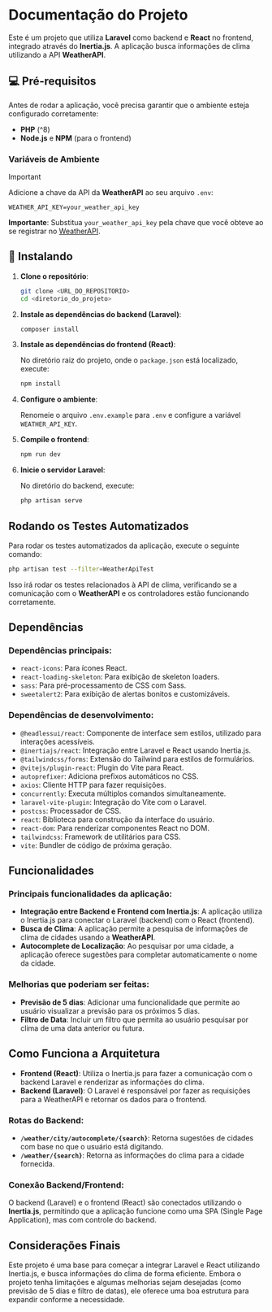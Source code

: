 # Documentação do Projeto

Este é um projeto que utiliza **Laravel** como backend e **React** no frontend, integrado através do **Inertia.js**. A aplicação busca informações de clima utilizando a API **WeatherAPI**.

## 💻 Pré-requisitos

Antes de rodar a aplicação, você precisa garantir que o ambiente esteja configurado corretamente:

- **PHP** (^8)
- **Node.js** e **NPM** (para o frontend)

### Variáveis de Ambiente

> [!IMPORTANT]
> Adicione a chave da API da **WeatherAPI** ao seu arquivo `.env`:


```
WEATHER_API_KEY=your_weather_api_key
```

**Importante**: Substitua `your_weather_api_key` pela chave que você obteve ao se registrar no [WeatherAPI](https://www.weatherapi.com/).

## 🚀 Instalando

1. **Clone o repositório**:

   ```bash
   git clone <URL_DO_REPOSITORIO>
   cd <diretorio_do_projeto>
   ```

2. **Instale as dependências do backend (Laravel)**:

   ```bash
   composer install
   ```

3. **Instale as dependências do frontend (React)**:

   No diretório raiz do projeto, onde o `package.json` está localizado, execute:

   ```bash
   npm install
   ```

4. **Configure o ambiente**:

   Renomeie o arquivo `.env.example` para `.env` e configure a variável `WEATHER_API_KEY`.

5. **Compile o frontend**:

   ```bash
   npm run dev
   ```

6. **Inicie o servidor Laravel**:

   No diretório do backend, execute:

   ```bash
   php artisan serve
   ```

## Rodando os Testes Automatizados

Para rodar os testes automatizados da aplicação, execute o seguinte comando:

```bash
php artisan test --filter=WeatherApiTest
```

Isso irá rodar os testes relacionados à API de clima, verificando se a comunicação com o **WeatherAPI** e os controladores estão funcionando corretamente.

## Dependências

### Dependências principais:

- `react-icons`: Para ícones React.
- `react-loading-skeleton`: Para exibição de skeleton loaders.
- `sass`: Para pré-processamento de CSS com Sass.
- `sweetalert2`: Para exibição de alertas bonitos e customizáveis.

### Dependências de desenvolvimento:

- `@headlessui/react`: Componente de interface sem estilos, utilizado para interações acessíveis.
- `@inertiajs/react`: Integração entre Laravel e React usando Inertia.js.
- `@tailwindcss/forms`: Extensão do Tailwind para estilos de formulários.
- `@vitejs/plugin-react`: Plugin do Vite para React.
- `autoprefixer`: Adiciona prefixos automáticos no CSS.
- `axios`: Cliente HTTP para fazer requisições.
- `concurrently`: Executa múltiplos comandos simultaneamente.
- `laravel-vite-plugin`: Integração do Vite com o Laravel.
- `postcss`: Processador de CSS.
- `react`: Biblioteca para construção da interface do usuário.
- `react-dom`: Para renderizar componentes React no DOM.
- `tailwindcss`: Framework de utilitários para CSS.
- `vite`: Bundler de código de próxima geração.

## Funcionalidades

### Principais funcionalidades da aplicação:

- **Integração entre Backend e Frontend com Inertia.js**: A aplicação utiliza o Inertia.js para conectar o Laravel (backend) com o React (frontend).
- **Busca de Clima**: A aplicação permite a pesquisa de informações de clima de cidades usando a **WeatherAPI**.
- **Autocomplete de Localização**: Ao pesquisar por uma cidade, a aplicação oferece sugestões para completar automaticamente o nome da cidade.
  
### Melhorias que poderiam ser feitas:

- **Previsão de 5 dias**: Adicionar uma funcionalidade que permite ao usuário visualizar a previsão para os próximos 5 dias.
- **Filtro de Data**: Incluir um filtro que permita ao usuário pesquisar por clima de uma data anterior ou futura.

## Como Funciona a Arquitetura

- **Frontend (React)**: Utiliza o Inertia.js para fazer a comunicação com o backend Laravel e renderizar as informações do clima.
- **Backend (Laravel)**: O Laravel é responsável por fazer as requisições para a WeatherAPI e retornar os dados para o frontend.

### Rotas do Backend:

- **`/weather/city/autocomplete/{search}`**: Retorna sugestões de cidades com base no que o usuário está digitando.
- **`/weather/{search}`**: Retorna as informações do clima para a cidade fornecida.

### Conexão Backend/Frontend:

O backend (Laravel) e o frontend (React) são conectados utilizando o **Inertia.js**, permitindo que a aplicação funcione como uma SPA (Single Page Application), mas com controle do backend.

## Considerações Finais

Este projeto é uma base para começar a integrar Laravel e React utilizando Inertia.js, e busca informações do clima de forma eficiente. Embora o projeto tenha limitações e algumas melhorias sejam desejadas (como previsão de 5 dias e filtro de datas), ele oferece uma boa estrutura para expandir conforme a necessidade.

